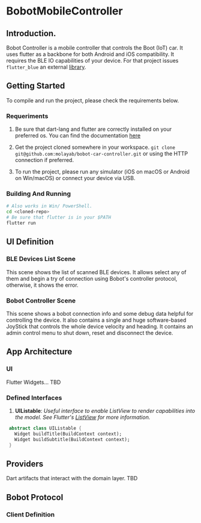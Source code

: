 # BobotMobileController

## Introduction.

Bobot Controller is a mobile controller that controls the Boot (IoT) car. It uses flutter as a backbone for both Android and iOS compatibility. It requires the BLE IO capabilities of your device. For that project issues `flutter_blue` an external [library](https://pub.dev/packages/flutter_blue).

## Getting Started

To compile and run the project, please check the requirements below. 

### Requeriments

 1. Be sure that dart-lang and flutter are correctly installed on your preferred os. You can find the documentation [here](https://flutter.dev/docs/get-started/install)

 2. Get the project cloned somewhere in your workspace. `git clone git@github.com:molayab/bobot-car-controller.git` or using the HTTP connection if preferred.

 3. To run the project, please run any simulator (iOS on macOS or Android on Win/macOS) or connect your device via USB.

### Building And Running

```bash
# Also works in Win/ PowerShell.
cd <cloned-repo>
# Be sure that flutter is in your $PATH
flutter run
```

## UI Definition 

### BLE Devices List Scene
This scene shows the list of scanned BLE devices. It allows select any of them and begin a try of connection using Bobot's controller protocol, otherwise, it shows the error. 

### Bobot Controller Scene
This scene shows a bobot connection info and some debug data helpful for controlling the device. It also contains a single and huge software-based JoyStick that controls the whole device velocity and heading. It contains an admin control menu to shut down, reset and disconnect the device.

## App Architecture 

### UI 
Flutter Widgets... TBD

### Defined Interfaces 

 1. **UIListable**: *Useful interface to enable ListView to render capabilities into the model. See Flutter's [ListView](https://api.flutter.dev/flutter/widgets/ListView-class.html) for more information.*
```dart
 abstract class UIListable {
   Widget buildTitle(BuildContext context);
   Widget buildSubtitle(BuildContext context);
 }
```

## Providers 
Dart artifacts that interact with the domain layer. TBD

## Bobot Protocol
### Client Definition

